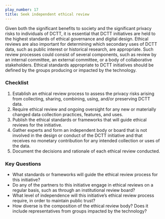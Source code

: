 ```yaml
---
play_number: 17
title: Seek independent ethical review
---
```


Given both the significant benefits to society and the significant privacy risks to individuals of DCTT, it is essential that DCTT initiatives are held to the highest standards of ethical governance and digital design. Ethical reviews are also important for determining which secondary uses of DCTT data, such as public interest or historical research, are appropriate. Such review processes could consist of several components, such as review by an internal committee, an external committee, or a body of collaborative stakeholders. Ethical standards appropriate to DCTT initiatives should be defined by the groups producing or impacted by the technology.

### Checklist
1. Establish an ethical review process to assess the privacy risks arising from collecting, sharing, combining, using, and/or preserving DCTT data.
2. Require ethical review and ongoing oversight for any new or materially changed data collection practices, features, and uses.
3. Publish the ethical standards or frameworks that will guide ethical reviews for the initiative.
4. Gather experts and form an independent body or board that is not involved in the design or conduct of the DCTT initiative and that receives no monetary contribution for any intended collection or uses of the data. 
5. Document the decisions and rationale of each ethical review conducted. 

### Key Questions
- What standards or frameworks will guide the ethical review process for this initiative?
- Do any of the partners to this initiative engage in ethical reviews on a regular basis, such as through an institutional review board? 
- What level of independence will this initiative’s ethical review process require, in order to maintain public trust?
- How diverse is the composition of the ethical review body? Does it include representatives from groups impacted by the technology?
